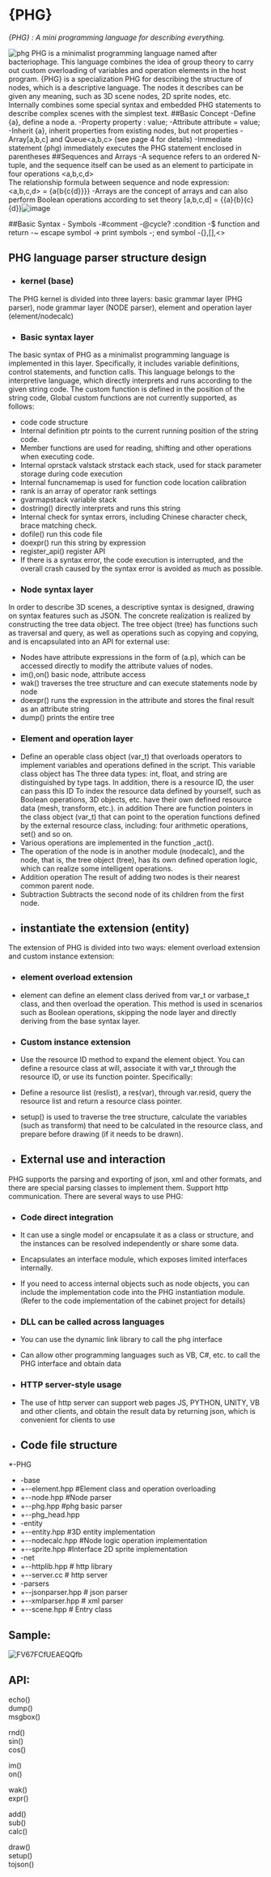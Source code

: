 # {PHG}
*{PHG} : A mini programming language for describing everything.*

![phg](https://user-images.githubusercontent.com/8099625/169991127-eddeb6bd-b67b-4359-a68a-14e16da3863d.png)
PHG is a minimalist programming language named after bacteriophage. This language combines the idea of group theory to carry out custom overloading of variables and operation elements in the host program.
{PHG} is a specialization PHG for describing the structure of nodes, which is a descriptive language. The nodes it describes can be given any meaning, such as 3D scene nodes, 2D sprite nodes, etc. Internally combines some special syntax and embedded PHG statements to describe complex scenes with the simplest text.
##Basic Concept
-Define {a}, define a node a.
-Property property : value;
-Attribute attribute = value;
-Inherit {a}, inherit properties from existing nodes, but not properties
-Array[a,b,c] and Queue<a,b,c> (see page 4 for details)
-Immediate statement (phg) immediately executes the PHG statement enclosed in parentheses
##Sequences and Arrays
-A sequence refers to an ordered N-tuple, and the sequence itself can be used as an element to participate in four operations
			<a,b,c,d>  
 The relationship formula between sequence and node expression:
		<a,b,c,d> = {a{b{c{d}}}}
-Arrays are the concept of arrays and can also perform Boolean operations according to set theory
		[a,b,c,d] = {{a}{b}{c}{d}}![image](https://user-images.githubusercontent.com/8099625/181430554-9ffd85ea-dd9e-4890-938e-c151c76d9438.png)

##Basic Syntax - Symbols
-#comment
-@cycle? :condition
-$ function and return
-~ escape symbol
-> print symbols
-; end symbol
-{},[],<> 

## PHG language parser structure design
* ### kernel (base)
The PHG kernel is divided into three layers: basic grammar layer (PHG parser), node grammar layer (NODE parser), element and operation layer (element/nodecalc)
* ### Basic syntax layer
The basic syntax of PHG as a minimalist programming language is implemented in this layer. Specifically, it includes variable definitions, control statements, and function calls.
This language belongs to the interpretive language, which directly interprets and runs according to the given string code. The custom function is defined in the position of the string code,
Global custom functions are not currently supported, as follows:
* code code structure
* Internal definition ptr points to the current running position of the string code.
* Member functions are used for reading, shifting and other operations when executing code.
* Internal oprstack valstack strstack each stack, used for stack parameter storage during code execution
* Internal funcnamemap is used for function code location calibration
* rank is an array of operator rank settings
* gvarmapstack variable stack
* dostring() directly interprets and runs this string
* Internal check for syntax errors, including Chinese character check, brace matching check.
* dofile() run this code file
* doexpr() run this string by expression
* register_api() register API
* If there is a syntax error, the code execution is interrupted, and the overall crash caused by the syntax error is avoided as much as possible.
* ### Node syntax layer
In order to describe 3D scenes, a descriptive syntax is designed, drawing on syntax features such as JSON. The concrete realization is realized by constructing the tree data object.
The tree object (tree) has functions such as traversal and query, as well as operations such as copying and copying, and is encapsulated into an API for external use:
* Nodes have attribute expressions in the form of (a.p), which can be accessed directly to modify the attribute values ​​of nodes.
* im(),on() basic node, attribute access
* wak() traverses the tree structure and can execute statements node by node
* doexpr() runs the expression in the attribute and stores the final result as an attribute string
* dump() prints the entire tree
* ### Element and operation layer
* Define an operable class object (var_t) that overloads operators to implement variables and operations defined in the script. This variable class object has
The three data types: int, float, and string are distinguished by type tags. In addition, there is a resource ID, the user can pass this ID
To index the resource data defined by yourself, such as Boolean operations, 3D objects, etc. have their own defined resource data (mesh, transform, etc.). in addition
There are function pointers in the class object (var_t) that can point to the operation functions defined by the external resource class, including: four arithmetic operations, set() and so on.
* Various operations are implemented in the function _act().
* The operation of the node is in another module (nodecalc), and the node, that is, the tree object (tree), has its own defined operation logic, which can realize some intelligent operations.
* Addition operation The result of adding two nodes is their nearest common parent node.
* Subtraction Subtracts the second node of its children from the first node.
* ## instantiate the extension (entity)
The extension of PHG is divided into two ways: element overload extension and custom instance extension:
* ### element overload extension
* element can define an element class derived from var_t or varbase_t class, and then overload the operation. This method is used in scenarios such as Boolean operations, skipping the node layer and directly deriving from the base syntax layer.
* ### Custom instance extension
* Use the resource ID method to expand the element object. You can define a resource class at will, associate it with var_t through the resource ID, or use its function pointer.
		Specifically: 
* Define a resource list (reslist), a res(var), through var.resid, query the resource list and return a resource class pointer.
* setup() is used to traverse the tree structure, calculate the variables (such as transform) that need to be calculated in the resource class, and prepare before drawing (if it needs to be drawn).

* ## External use and interaction
PHG supports the parsing and exporting of json, xml and other formats, and there are special parsing classes to implement them. Support http communication.
There are several ways to use PHG:
* ### Code direct integration
* It can use a single model or encapsulate it as a class or structure, and the instances can be resolved independently or share some data.
* Encapsulates an interface module, which exposes limited interfaces internally.
* If you need to access internal objects such as node objects, you can include the implementation code into the PHG instantiation module. (Refer to the code implementation of the cabinet project for details)
* ### DLL can be called across languages
* You can use the dynamic link library to call the phg interface
* Can allow other programming languages ​​such as VB, C#, etc. to call the PHG interface and obtain data
* ### HTTP server-style usage
* The use of http server can support web pages JS, PYTHON, UNITY, VB and other clients, and obtain the result data by returning json, which is convenient for clients to use

* ## Code file structure
*-PHG
* -base
* +--element.hpp #Element class and operation overloading
* +--node.hpp #Node parser
* +--phg.hpp #phg basic parser
* +--phg_head.hpp
* -entity
* +--entity.hpp #3D entity implementation
* +--nodecalc.hpp #Node logic operation implementation
* +--sprite.hpp #Interface 2D sprite implementation
* -net
* +--httplib.hpp # http library
* +--server.cc # http server
* -parsers
* +--jsonparser.hpp # json parser
* +--xmlparser.hpp # xml parser
* +--scene.hpp # Entry class
## Sample:
![FV67FCfUEAEQQfb](https://user-images.githubusercontent.com/8099625/175246104-a1f453da-c92c-4afa-8660-b7fdfe00391a.png)

## API:
echo()  
dump()  
msgbox()  

rnd()  
sin()  
cos()  

im()  
on()  

wak()  
expr()  

add()  
sub()  
calc()  

draw()  
setup()  
tojson()  
